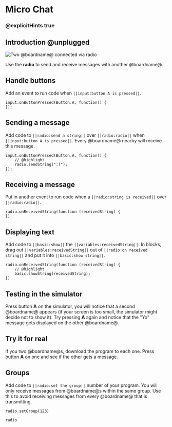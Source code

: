 # Micro Chat

### @explicitHints true

## Introduction @unplugged

![Two @boardname@ connected via radio](/static/mb/projects/a9-radio.png)

Use the **radio** to send and receive messages with another @boardname@.

## Handle buttons

Add an event to run code when ``||input:button A is pressed||``.

```spy
input.onButtonPressed(Button.A, function() {
});
```

## Sending a message

Add code to ``||radio:send a string||`` over ``||radio:radio||`` when ``||input:button A is pressed||``. 
Every @boardname@ nearby will receive this message.

```spy
input.onButtonPressed(Button.A, function() {
    // @highlight
    radio.sendString(":)");
});
```

## Receiving a message

Put in another event to run code when a ``||radio:string is received||`` over ``||radio:radio||``. 

```spy
radio.onReceivedString(function (receivedString) {
})
```

## Displaying text

Add code to ``||basic:show||`` the ``||variables:receivedString||``. In blocks, drag out ``||variables:receivedString||`` out of ``||radio:on received string||`` and put it into ``||basic:show string||``.

```spy
radio.onReceivedString(function (receivedString) {
    // @highlight
    basic.showString(receivedString);
})
```

## Testing in the simulator

Press button **A** on the simulator, you will notice that a second @boardname@ appears (if your screen is too small, the simulator might decide not to show it). Try pressing **A** again and notice that the "Yo" message gets displayed on the other @boardname@.

## Try it for real

If you two @boardname@s, download the program to each one. Press button **A** on one and see if the other gets a message.

## Groups

Add code to ``||radio:set the group||`` number of your program. You will only receive messages from @boardname@s within the same group. Use this to avoid receiving messages from every @boardname@ that is transmitting.

```spy
radio.setGroup(123)
```

```package
radio
```